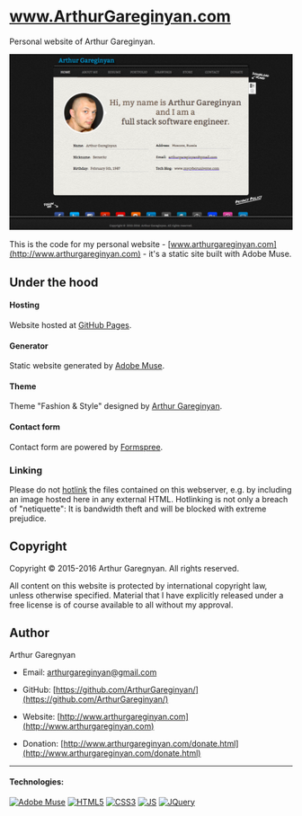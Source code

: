 # www.ArthurGareginyan.com

Personal website of Arthur Gareginyan.

[![screenshot](https://github.com/ArthurGareginyan/arthurgareginyan.github.io/blob/master/screenshot.png)]()

This is the code for my personal website - [www.arthurgareginyan.com](http://www.arthurgareginyan.com) - it's a static site built with Adobe Muse.


## Under the hood

#### Hosting

Website hosted at [GitHub Pages](https://pages.github.com).

#### Generator

Static website generated by [Adobe Muse](http://www.adobe.com/products/muse.html).

#### Theme

Theme "Fashion & Style" designed by [Arthur Gareginyan](http://www.arthurgareginyan.com).

#### Contact form

Contact form are powered by [Formspree](https://formspree.io).


### Linking

Please do not [hotlink](http://en.wikipedia.org/wiki/Hotlinking) the files contained on this webserver, e.g. by including an image hosted here in any external HTML. Hotlinking is not only a breach of "netiquette": It is bandwidth theft and will be blocked with extreme prejudice.


## Copyright

Copyright © 2015-2016 Arthur Garegnyan. All rights reserved.

All content on this website is protected by international copyright law, unless otherwise specified. Material that I have explicitly released under a free license is of course available to all without my approval.


## Author

Arthur Garegnyan

* Email: [arthurgareginyan@gmail.com](mailto:arthurgareginyan@gmail.com)

* GitHub: [https://github.com/ArthurGareginyan/](https://github.com/ArthurGareginyan/)

* Website: [http://www.arthurgareginyan.com](http://www.arthurgareginyan.com)

* Donation: [http://www.arthurgareginyan.com/donate.html](http://www.arthurgareginyan.com/donate.html)


---
#### Technologies:

[![Adobe Muse](https://dl.dropboxusercontent.com/s/f6ag7kx7mdq8xbj/Adobe-Muse.png)]()
[![HTML5](https://cdn4.iconfinder.com/data/icons/flat-brand-logo-2/512/html5-64.png)]()
[![CSS3](https://cdn4.iconfinder.com/data/icons/flat-brand-logo-2/512/css3-64.png)]()
[![JS](https://dl.dropboxusercontent.com/s/zumy31fjzyj4p6z/JavaScript.png)]()
[![JQuery](https://dl.dropboxusercontent.com/s/dh75pqw99jhga8c/jQurery.png)]()

